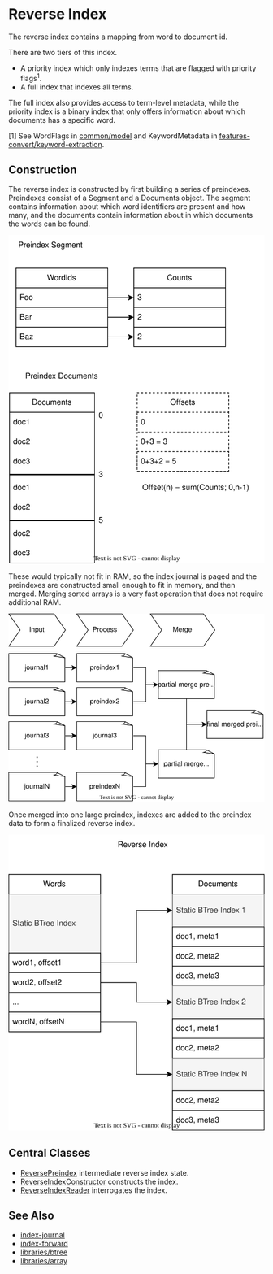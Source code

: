 # Reverse Index

The reverse index contains a mapping from word to document id. 

There are two tiers of this index.

* A priority index which only indexes terms that are flagged with priority flags<sup>1</sup>.
* A full index that indexes all terms. 

The full index also provides access to term-level metadata, while the priority index is a binary index that only offers information about which documents has a specific word.

[1] See WordFlags in [common/model](../../common/model/) and
KeywordMetadata in [features-convert/keyword-extraction](../../features-convert/keyword-extraction).

## Construction

The reverse index is constructed by first building a series of preindexes.
Preindexes consist of a Segment and a Documents object.  The segment contains
information about which word identifiers are present and how many, and the
documents contain information about in which documents the words can be found.

![Memory layout illustrations](./preindex.svg)

These would typically not fit in RAM, so the index journal is paged 
and the preindexes are constructed small enough to fit in memory, and
then merged.  Merging sorted arrays is a very fast operation that does
not require additional RAM.

![Illustration of successively merged preindex files](./merging.svg)

Once merged into  one large preindex, indexes are added to the preindex data
to form a finalized reverse index. 

![Illustration of the data layout of the finalized index](index.svg)
## Central Classes

* [ReversePreindex](java/nu/marginalia/index/construction/ReversePreindex.java) intermediate reverse index state.
* [ReverseIndexConstructor](java/nu/marginalia/index/construction/ReverseIndexConstructor.java) constructs the index.
* [ReverseIndexReader](java/nu/marginalia/index/ReverseIndexReader.java) interrogates the index.

## See Also

* [index-journal](../index-journal)
* [index-forward](../index-forward)
* [libraries/btree](../../libraries/btree)
* [libraries/array](../../libraries/array)